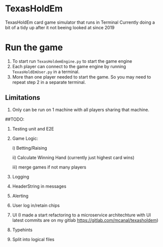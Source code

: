 # TexasHoldEm
TexasHoldEm card game simulator that runs in Terminal
Currently doing a bit of a tidy up after it not beeing looked at since 2019

# Run the game
1) To start run `TexasHoldemEngine.py` to start the game engine
2) Each player can connect to the game engine by running `TexasHoldEmUser.py` in a terminal.
3) More than one player needed to start the game. So you may need to repeat step 2 in a separate terminal.

## Limitations
1) Only can be run on 1 machine with all players sharing that machine. 

##TODO: 
1) Testing unit and E2E
2) Game Logic:

    i) Betting/Raising
    
    ii) Calculate Winning Hand (currently just highest card wins)
    
    iii) merge games if not many players

3) Logging 
4) HeaderString in messages
5) Alerting
6) User log in/retain chips
7) UI (I made a start refactoring to a microservice architechture with UI latest commits are on my gitlab https://gitlab.com/mcanal/texasholdem)
8) Typehints
9) Split into logical files
